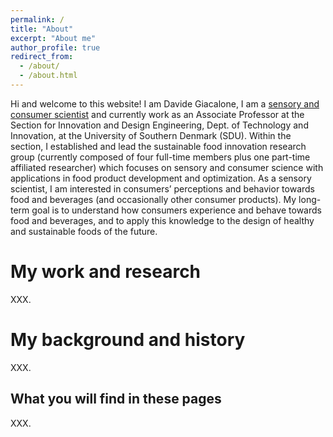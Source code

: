 ```yaml
---
permalink: /
title: "About"
excerpt: "About me"
author_profile: true
redirect_from: 
  - /about/
  - /about.html
---
```


Hi and welcome to this website! I am Davide Giacalone, I am a [sensory and consumer scientist](https://en.wikipedia.org/wiki/Sensory_analysis) and currently work as an Associate Professor at the Section for Innovation and Design Engineering, Dept. of Technology and Innovation, at the University of Southern Denmark (SDU). Within the section, I established and lead the sustainable food innovation research group (currently composed of four full-time members plus one part-time affiliated researcher) which focuses on sensory and consumer science with applications in food product development and optimization. As a sensory scientist, I am interested in consumers’ perceptions and behavior towards food and beverages (and occasionally other consumer products). My long-term goal is to understand how consumers experience and behave towards food and beverages, and to apply this knowledge to the design of healthy and sustainable foods of the future. 

My work and research
======
XXX.

My background and history
======
XXX.

What you will find in these pages
------
XXX.

